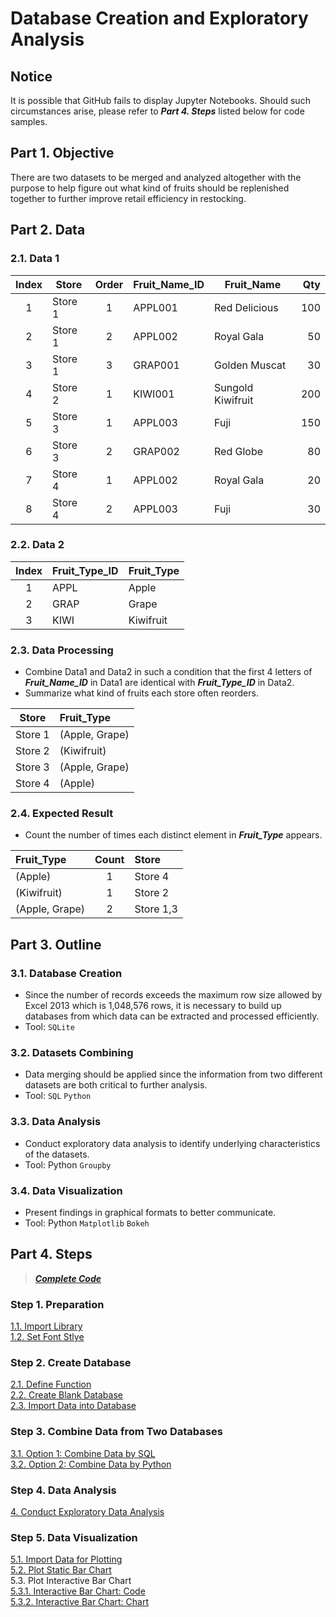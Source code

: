 # Database Creation and Exploratory Analysis
## Notice
It is possible that GitHub fails to display Jupyter Notebooks. Should such circumstances arise, please refer to ***Part 4. Steps*** listed below for code samples.

## Part 1. Objective
There are two datasets to be merged and analyzed altogether with the purpose to help figure out what kind of fruits should be replenished together to further improve retail efficiency in restocking.

## Part 2. Data
### 2.1. Data 1
 | Index  | Store   | Order | Fruit_Name_ID | Fruit_Name         | Qty  |  
 | :---:  | ---     | :---: | ---           | ---                | ---: | 
 |      1 | Store 1 |     1 | APPL001       | Red Delicious      |  100 | 
 |      2 | Store 1 |     2 | APPL002       | Royal Gala         |   50 |  
 |      3 | Store 1 |     3 | GRAP001       | Golden Muscat      |   30 |  
 |      4 | Store 2 |     1 | KIWI001       | Sungold Kiwifruit  |  200 |  
 |      5 | Store 3 |     1 | APPL003       | Fuji               |  150 | 
 |      6 | Store 3 |     2 | GRAP002       | Red Globe          |   80 |  
 |      7 | Store 4 |     1 | APPL002       | Royal Gala         |   20 |  
 |      8 | Store 4 |     2 | APPL003       | Fuji               |   30 |   
  
### 2.2. Data 2
 | Index  | Fruit_Type_ID  | Fruit_Type | 
 | :---:  | :---           | :---       | 
 |      1 | APPL           | Apple      |
 |      2 | GRAP           | Grape      |
 |      3 | KIWI           | Kiwifruit  |
 
### 2.3. Data Processing
- Combine Data1 and Data2 in such a condition that the first 4 letters of ***Fruit_Name_ID*** in Data1 are identical with ***Fruit_Type_ID*** in Data2. 
- Summarize what kind of fruits each store often reorders.

 | Store   | Fruit_Type     |
 | :---:   | :---           |
 | Store 1 | (Apple, Grape) |
 | Store 2 | (Kiwifruit)    |
 | Store 3 | (Apple, Grape) |
 | Store 4 | (Apple)        |

### 2.4. Expected Result
- Count the number of times each distinct element in ***Fruit_Type*** appears.

| Fruit_Type     | Count | Store     | 
| :---           | :---: | :---      |    
| (Apple)        | 1     | Store 4   |
| (Kiwifruit)    | 1     | Store 2   |
| (Apple, Grape) | 2     | Store 1,3 |

## Part 3. Outline
### 3.1. Database Creation   
- Since the number of records exceeds the maximum row size allowed by Excel 2013 which is 1,048,576 rows, it is necessary to build up databases from which data can be extracted and processed efficiently. 
- Tool: ```SQLite```  

### 3.2. Datasets Combining 
- Data merging should be applied since the information from two different datasets are both critical to further analysis.
- Tool: ```SQL``` ```Python```

### 3.3. Data Analysis
- Conduct exploratory data analysis to identify underlying characteristics of the datasets.
- Tool: Python ```Groupby```

### 3.4. Data Visualization
- Present findings in graphical formats to better communicate.    
- Tool: Python ```Matplotlib``` ```Bokeh```

## Part 4. Steps
> [***Complete Code***](https://nbviewer.jupyter.org/github/lclh813/Database_Exploratory_Analysis/blob/master/6_CompleteCode.ipynb)
### Step 1. Preparation 
[1.1. Import Library](https://nbviewer.jupyter.org/github/lclh813/Database_Exploratory_Analysis/blob/master/1_1_ImportLibrary.ipynb)  
[1.2. Set Font Stlye](https://nbviewer.jupyter.org/github/lclh813/Database_Exploratory_Analysis/blob/master/1_2_SetFontStlye.ipynb)  
### Step 2. Create Database 
[2.1. Define Function](https://nbviewer.jupyter.org/github/lclh813/Database_Exploratory_Analysis/blob/master/2_1_DefineFunction.ipynb)  
[2.2. Create Blank Database](https://nbviewer.jupyter.org/github/lclh813/Database_Exploratory_Analysis/blob/master/2_2_CreateBlankDatabase.ipynb)  
[2.3. Import Data into Database](https://nbviewer.jupyter.org/github/lclh813/Database_Exploratory_Analysis/blob/master/2_3_ImportDataIntoDatabase.ipynb)  
### Step 3. Combine Data from Two Databases  
[3.1. Option 1: Combine Data by SQL](https://nbviewer.jupyter.org/github/lclh813/Database_Exploratory_Analysis/blob/master/3_1_JoinDatabaseBySQL.ipynb)  
[3.2. Option 2: Combine Data by Python](https://nbviewer.jupyter.org/github/lclh813/Database_Exploratory_Analysis/blob/master/3_2_JoinDatabaseByPython.ipynb)  
### Step 4. Data Analysis
[4. Conduct Exploratory Data Analysis](https://nbviewer.jupyter.org/github/lclh813/Database_Exploratory_Analysis/blob/master/4_DataAnalysis.ipynb)  
### Step 5. Data Visualization
[5.1. Import Data for Plotting](https://nbviewer.jupyter.org/github/lclh813/Database_Exploratory_Analysis/blob/master/5_1_ImportDataToPlot.ipynb)  
[5.2. Plot Static Bar Chart](https://nbviewer.jupyter.org/github/lclh813/Database_Exploratory_Analysis/blob/master/5_2_StaticBarChart.ipynb)  
5.3. Plot Interactive Bar Chart  
[5.3.1. Interactive Bar Chart: Code](https://nbviewer.jupyter.org/github/lclh813/Database_Exploratory_Analysis/blob/master/5_3_1_InteractiveBarChart.ipynb)  
[5.3.2. Interactive Bar Chart: Chart](https://lclh813.github.io/Database_Exploratory_Analysis/5_3_2_InteractiveBarChart.html) 

